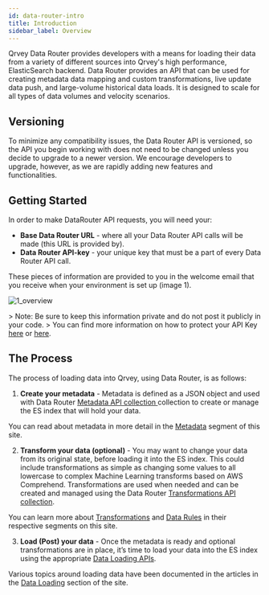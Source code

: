 ```yaml
---
id: data-router-intro
title: Introduction
sidebar_label: Overview
---
```

<div style={{textAlign: "justify"}}>

Qrvey Data Router provides developers with a means for loading their data from a variety of different sources into Qrvey's high performance, ElasticSearch backend. Data Router provides an API that can be used for creating metadata data mapping and custom transformations, live update data push, and large-volume historical data loads. It is designed to scale for all types of data volumes and velocity scenarios.

## Versioning

To minimize any compatibility issues, the Data Router API is versioned, so the API you begin working with does not need to be changed unless you decide to upgrade to a newer version. We encourage developers to upgrade, however, as we are rapidly adding new features and functionalities.

## Getting Started

In order to make DataRouter API requests, you will need your:

-   **Base Data Router URL** - where all your Data Router API calls will be made (this URL is provided by).
-   **Data Router API-key** - your unique key that must be a part of every Data Router API call.

These pieces of information are provided to you in the welcome email that you receive when your environment is set up (image 1).

![1_overview](https://s3.amazonaws.com/cdn.qrvey.com/documentation_assets/data-router/Overview/intro_1.png#thumbnail)

&gt; Note: Be sure to keep this information private and do not post it publicly in your code.
&gt; You can find more information on how to protect your API Key [here](https://developer.linkedin.com/docs/best-practices) or [here](https://support.google.com/googleapi/answer/6310037).

## The Process

The process of loading data into Qrvey, using Data Router, is as follows:

1.  **Create your metadata** - Metadata is defined as a JSON object and used with Data Router <a href="https://bit.ly/36o3hl9">Metadata API collection </a> collection to create or manage the ES index that will hold your data.

You can read about metadata in more detail in the <a href="/docs/data-router/Metadata/metadata-intro/">Metadata</a> segment of this site.  

2.  **Transform your data (optional)** - You may want to change your data from its original state, before loading it into the ES index. This could include transformations as simple as changing some values to all lowercase to complex Machine Learning transforms based on AWS Comprehend. Transformations are used when needed and can be created and managed using the Data Router <a href="https://bit.ly/2TXBPof">Transformations API collection</a>.

You can learn more about <a href="/docs/data-router/Metadata/transformations/transformations-intro/">Transformations</a> and <a href="/docs/data-router/DataRules/data-rules-intro/">Data Rules</a> in their respective segments on this site. 

3.  **Load (Post) your data** - Once the metadata is ready and optional transformations are in place, it’s time to load your data into the ES index using the appropriate <a href="https://bit.ly/2HZHb05">Data Loading APIs</a>.

Various topics around loading data have been documented in the articles in the <a href="/docs/data-router/DataLoading/postdata-content/">Data Loading</a> section of the site.

</div>
